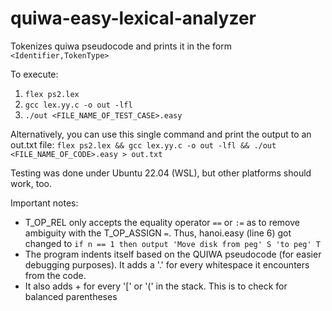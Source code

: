 # quiwa-easy-lexical-analyzer
Tokenizes quiwa pseudocode and prints it in the form `<Identifier,TokenType>`

To execute:
1. `flex ps2.lex`
2. `gcc lex.yy.c -o out -lfl`
3. `./out <FILE_NAME_OF_TEST_CASE>.easy`

Alternatively, you can use this single command and print the output to an out.txt file:
`flex ps2.lex && gcc lex.yy.c -o out -lfl && ./out <FILE_NAME_OF_CODE>.easy > out.txt`

Testing was done under Ubuntu 22.04 (WSL), but other platforms should work, too.

Important notes:
- T_OP_REL only accepts the equality operator `==` or `:=` as to remove ambiguity with the T_OP_ASSIGN `=`. Thus, hanoi.easy (line 6) got changed to `if n == 1 then output 'Move disk from peg' S 'to peg' T`
- The program indents itself based on the QUIWA pseudocode (for easier debugging purposes). It adds a '.' for every whitespace it encounters from the code.
- It also adds + for every '[' or '(' in the stack. This is to check for balanced parentheses
